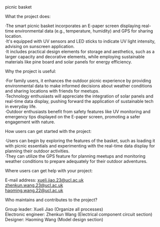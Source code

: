 picnic basket

What the project does:

·The smart picnic basket incorporates an E-paper screen displaying real-time environmental data (e.g., temperature, humidity) and GPS for sharing location.<br>
·It's equipped with UV sensors and LED sticks to indicate UV light intensity, advising on sunscreen application.<br>
·It includes practical design elements for storage and aesthetics, such as a larger capacity and decorative elements, while employing sustainable materials like pine board and solar panels for energy efficiency.<br>

Why the project is useful:

·For family users, it enhances the outdoor picnic experience by providing environmental data to make informed decisions about weather conditions and sharing locations with friends for meetups.<br>
·Technology enthusiasts will appreciate the integration of solar panels and real-time data display, pushing forward the application of sustainable tech in everyday life.<br>
·Outdoor enthusiasts benefit from safety features like UV monitoring and emergency tips displayed on the E-paper screen, promoting a safer engagement with nature.<br>

How users can get started with the project:

·Users can begin by exploring the features of the basket, such as loading it with picnic essentials and experimenting with the real-time data display for planning their outdoor activities.<br>
·They can utilize the GPS feature for planning meetups and monitoring weather conditions to prepare adequately for their outdoor adventures.<br>

Where users can get help with your project:

E-mail address: xueli.jiao.23@ucl.ac.uk<br>
                zhenkun.wang.23@ucl.ac.uk<br>
                haoming.wang.22@ucl.ac.uk<br>

Who maintains and contributes to the project?

Group leader: Xueli Jiao (Organize all processes)<br>
Electronic engineer: Zhenkun Wang (Electrical component circuit section)<br>
Designer: Haoming Wang (Model design section)<br>
